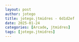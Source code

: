 ```yaml
---
layout: post
author: jotego
title: jotego.jtmidres - 6d1d2ef
date: 2025-01-24
categories: [Arcade, jtmidres]
tags: [jotego.jtmidres]
---
```


